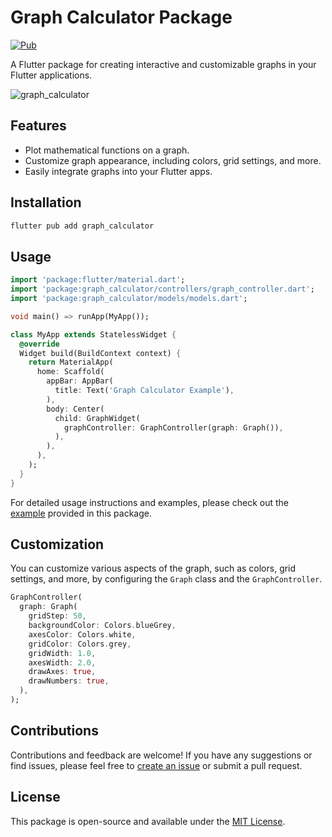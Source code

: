 # Graph Calculator Package
[![Pub](https://img.shields.io/pub/v/graph_calculator.svg)](https://pub.dev/packages/graph_calculator)

A Flutter package for creating interactive and customizable graphs in your Flutter applications.

![graph_calculator](https://github.com/Muslims-code/graph_calculator/assets/68555232/74089beb-fb16-42a2-9c78-10934e7d3912)


## Features

- Plot mathematical functions on a graph.
- Customize graph appearance, including colors, grid settings, and more.
- Easily integrate graphs into your Flutter apps.

## Installation

```bash
flutter pub add graph_calculator
```

## Usage

```dart
import 'package:flutter/material.dart';
import 'package:graph_calculator/controllers/graph_controller.dart';
import 'package:graph_calculator/models/models.dart';

void main() => runApp(MyApp());

class MyApp extends StatelessWidget {
  @override
  Widget build(BuildContext context) {
    return MaterialApp(
      home: Scaffold(
        appBar: AppBar(
          title: Text('Graph Calculator Example'),
        ),
        body: Center(
          child: GraphWidget(
            graphController: GraphController(graph: Graph()),
          ),
        ),
      ),
    );
  }
}
```

For detailed usage instructions and examples, please check out the [example](https://github.com/Muslims-code/graph_calculator/blob/main/example/main.dart) provided in this package.

## Customization

You can customize various aspects of the graph, such as colors, grid settings, and more, by configuring the `Graph` class and the `GraphController`.

```dart
GraphController(
  graph: Graph(
    gridStep: 50,
    backgroundColor: Colors.blueGrey,
    axesColor: Colors.white,
    gridColor: Colors.grey,
    gridWidth: 1.0,
    axesWidth: 2.0,
    drawAxes: true,
    drawNumbers: true,
  ),
);
```

## Contributions

Contributions and feedback are welcome! If you have any suggestions or find issues, please feel free to [create an issue](https://github.com/Muslims-code/graph_calculator/issues) or submit a pull request.

## License

This package is open-source and available under the [MIT License](LICENSE).
